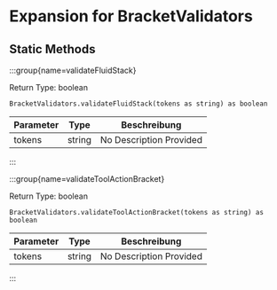 # Expansion for BracketValidators

## Static Methods

:::group{name=validateFluidStack}

Return Type: boolean

```zenscript
BracketValidators.validateFluidStack(tokens as string) as boolean
```

| Parameter | Type   | Beschreibung            |
| --------- | ------ | ----------------------- |
| tokens    | string | No Description Provided |


:::

:::group{name=validateToolActionBracket}

Return Type: boolean

```zenscript
BracketValidators.validateToolActionBracket(tokens as string) as boolean
```

| Parameter | Type   | Beschreibung            |
| --------- | ------ | ----------------------- |
| tokens    | string | No Description Provided |


:::

